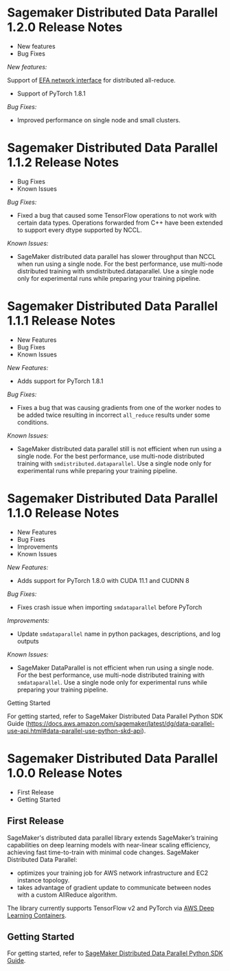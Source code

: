 # Sagemaker Distributed Data Parallel 1.2.0 Release Notes

* New features
* Bug Fixes

*New features:*

Support of [EFA network interface](https://aws.amazon.com/hpc/efa/) for distributed all-reduce.

* Support of PyTorch 1.8.1

*Bug Fixes:*

* Improved performance on single node and small clusters.


# Sagemaker Distributed Data Parallel 1.1.2 Release Notes

* Bug Fixes
* Known Issues

*Bug Fixes:*

* Fixed a bug that caused some TensorFlow operations to not work with certain data types. Operations forwarded from C++ have been extended to support every dtype supported by NCCL.

*Known Issues:*

* SageMaker distributed data parallel has slower throughput than NCCL when run using a single node. For the best performance, use multi-node distributed training with smdistributed.dataparallel. Use a single node only for experimental runs while preparing your training pipeline.

# Sagemaker Distributed Data Parallel 1.1.1 Release Notes

* New Features
* Bug Fixes
* Known Issues

*New Features:*

* Adds support for PyTorch 1.8.1

*Bug Fixes:*

* Fixes a bug that was causing gradients from one of the worker nodes to be added twice resulting in incorrect `all_reduce` results under some conditions.

*Known Issues:*

* SageMaker distributed data parallel still is not efficient when run using a single node. For the best performance, use multi-node distributed training with `smdistributed.dataparallel`. Use a single node only for experimental runs while preparing your training pipeline.

# Sagemaker Distributed Data Parallel 1.1.0 Release Notes

* New Features
* Bug Fixes
* Improvements
* Known Issues

*New Features:*

* Adds support for PyTorch 1.8.0 with CUDA 11.1 and CUDNN 8

*Bug Fixes:*

* Fixes crash issue when importing `smdataparallel` before PyTorch

*Improvements:*

* Update `smdataparallel` name in python packages, descriptions, and log outputs

*Known Issues:*

* SageMaker DataParallel is not efficient when run using a single node. For the best performance, use multi-node distributed training with `smdataparallel`. Use a single node only for experimental runs while preparing your training pipeline.

Getting Started

For getting started, refer to SageMaker Distributed Data Parallel Python SDK Guide (https://docs.aws.amazon.com/sagemaker/latest/dg/data-parallel-use-api.html#data-parallel-use-python-skd-api).

# Sagemaker Distributed Data Parallel 1.0.0 Release Notes

- First Release
- Getting Started

## First Release

SageMaker's distributed data parallel library extends SageMaker’s training
capabilities on deep learning models with near-linear scaling efficiency,
achieving fast time-to-train with minimal code changes.
SageMaker Distributed Data Parallel:

- optimizes your training job for AWS network infrastructure and EC2 instance topology.
- takes advantage of gradient update to communicate between nodes with a custom AllReduce algorithm.

The library currently supports TensorFlow v2 and PyTorch via [AWS Deep Learning Containers](https://aws.amazon.com/machine-learning/containers/).

## Getting Started

For getting started, refer to [SageMaker Distributed Data Parallel Python SDK Guide](https://docs.aws.amazon.com/sagemaker/latest/dg/data-parallel-use-api.html#data-parallel-use-python-skd-api).
